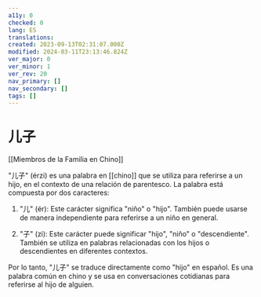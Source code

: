 ```yaml
---
a11y: 0
checked: 0
lang: ES
translations: 
created: 2023-09-13T02:31:07.000Z
modified: 2024-03-11T23:13:46.824Z
ver_major: 0
ver_minor: 1
ver_rev: 20
nav_primary: []
nav_secondary: []
tags: []
---
```

# 儿子

[[Miembros de la Familia en Chino]]

"儿子" (érzi) es una palabra en [[chino]] que se utiliza para referirse a un hijo, en el contexto de una relación de parentesco. La palabra está compuesta por dos caracteres:

1. "儿" (ér): Este carácter significa "niño" o "hijo". También puede usarse de manera independiente para referirse a un niño en general.
    
2. "子" (zi): Este carácter puede significar "hijo", "niño" o "descendiente". También se utiliza en palabras relacionadas con los hijos o descendientes en diferentes contextos.
    
Por lo tanto, "儿子" se traduce directamente como "hijo" en español. Es una palabra común en chino y se usa en conversaciones cotidianas para referirse al hijo de alguien.